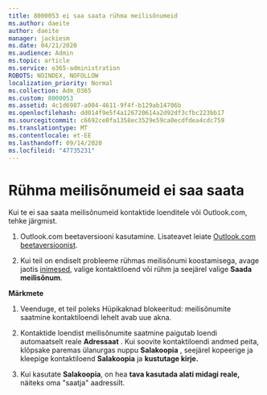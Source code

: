 ```yaml
---
title: 8000053 ei saa saata rühma meilisõnumeid
ms.author: daeite
author: daeite
manager: jackiesm
ms.date: 04/21/2020
ms.audience: Admin
ms.topic: article
ms.service: o365-administration
ROBOTS: NOINDEX, NOFOLLOW
localization_priority: Normal
ms.collection: Adm_O365
ms.custom: 8000053
ms.assetid: 4c1d6987-a004-4611-9f4f-b129ab14706b
ms.openlocfilehash: dd014f9e5f4a126720614a2d92df3cfbc223bb17
ms.sourcegitcommit: c6692ce0fa1358ec3529e59ca0ecdfdea4cdc759
ms.translationtype: MT
ms.contentlocale: et-EE
ms.lasthandoff: 09/14/2020
ms.locfileid: "47735231"
---
```

# <a name="unable-to-send-group-emails"></a>Rühma meilisõnumeid ei saa saata

Kui te ei saa saata meilisõnumeid kontaktide loenditele või Outlook.com, tehke järgmist.
  
1. Outlook.com beetaversiooni kasutamine. Lisateavet leiate [Outlook.com beetaversioonist](https://support.office.com/article/e2261c7f-d413-4084-8f22-21282f42d8cf).
    
2. Kui teil on endiselt probleeme rühmas meilisõnumi koostamisega, avage jaotis [inimesed](https://outlook.live.com/people/), valige kontaktiloend või rühm ja seejärel valige **Saada meilisõnum**.
    
 **Märkmete**
  
1. Veenduge, et teil poleks Hüpikaknad blokeeritud: meilisõnumite saatmine kontaktiloendi lehelt avab uue akna.
    
2. Kontaktide loendist meilisõnumite saatmine paigutab loendi automaatselt reale **Adressaat** . Kui soovite kontaktiloendi andmed peita, klõpsake paremas ülanurgas nuppu **Salakoopia** , seejärel kopeerige ja kleepige kontaktiloend **Salakoopia** ja **kustutage kirje.** 
    
3. Kui kasutate **Salakoopia**, on hea **tava kasutada alati midagi reale,** näiteks oma "saatja" aadressilt. 
    

